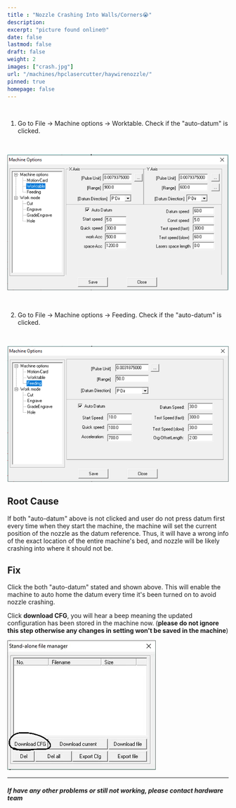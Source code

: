 ```yaml
---
title : "Nozzle Crashing Into Walls/Corners😭"
description: 
excerpt: "picture found online🤓"
date: false
lastmod: false
draft: false
weight: 2
images: ["crash.jpg"]
url: "/machines/hpclasercutter/haywirenozzle/"
pinned: true
homepage: false
---
```

<br>

1. Go to File -> Machine options -> Worktable. Check if the "auto-datum" is clicked.

<br>

![worktable](worktable.PNG)

<br>

2. Go to File -> Machine options -> Feeding. Check if the "auto-datum" is clicked.

<br>

![feeding](feeding.PNG)

## Root Cause

If both "auto-datum" above is not clicked and user do not press datum first every time when they start the machine, the machine will set the current position of the nozzle as the datum reference. Thus, it will have a wrong info of the exact location of the entire machine's bed, and nozzle will be likely crashing into where it should not be.

## Fix

Click the both "auto-datum" stated and shown above. This will enable the machine to auto home the datum every time it's been turned on to avoid nozzle crashing. 

Click **download CFG**, you will hear a beep meaning the updated configuration has been stored in the machine now. (**please do not ignore this step otherwise any changes in setting won't be saved in the machine**)

![cfg](cfg.jpeg)

---

##### If have any other problems or still not working, please contact hardware team
